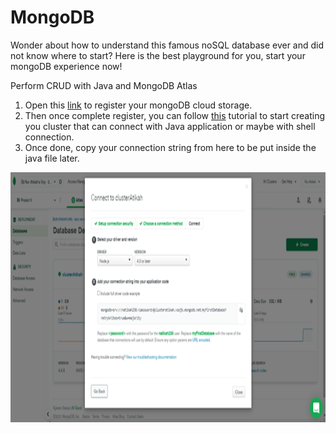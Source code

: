 # MongoDB
Wonder about how to understand this famous noSQL database ever and did not know where to start? Here is the best playground for you, start your mongoDB experience now!

Perform CRUD with Java and MongoDB Atlas
1. Open this <a href="https://www.mongodb.com/cloud/atlas/lp/try2?utm_source=google&utm_campaign=gs_apac_malaysia_search_core_brand_atlas_desktop&utm_term=mongodb%20atlas&utm_medium=cpc_paid_search&utm_ad=e&utm_ad_campaign_id=12212624356&gclid=CjwKCAjw7fuJBhBdEiwA2lLMYWo_sTLrLfu-l0oER5gexuPPH_fBa41hrDXTEOUMbizZTk18sTu9EhoCcqEQAvD_BwE">link</a> to register your mongoDB cloud storage.
2. Then once complete register, you can follow <a href="https://www.youtube.com/watch?v=esKNjzDZItQ">this</a> tutorial to start creating you cluster that can connect with Java application or maybe with shell connection.
3. Once done, copy your connection string from here to be put inside the java file later.
<img src="img/connection string.png" alt="connection string" style="width:800px;height:400px;">
